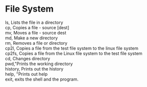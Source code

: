 # File System

ls, Lists the file in a directory  
cp, Copies a file - source [dest]  
mv, Moves a file - source dest  
md, Make a new directory  
rm, Removes a file or directory  
cp2l, Copies a file from the test file system to the linux file system  
cp2fs, Copies a file from the Linux file system to the test file system  
cd, Changes directory  
pwd,"Prints the working directory  
history, Prints out the history  
help, "Prints out help  
exit, exits the shell and the program. 
